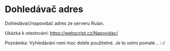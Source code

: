 # Dohledávač adres
Dohledávač/napovídač adres ze serveru Ruian.

Ukázka k otestování: https://webscript.cz/Napovidac/

Poznámka: Vyhledávání není moc dobře použitelné. Je to velmi pomalé... :-/

